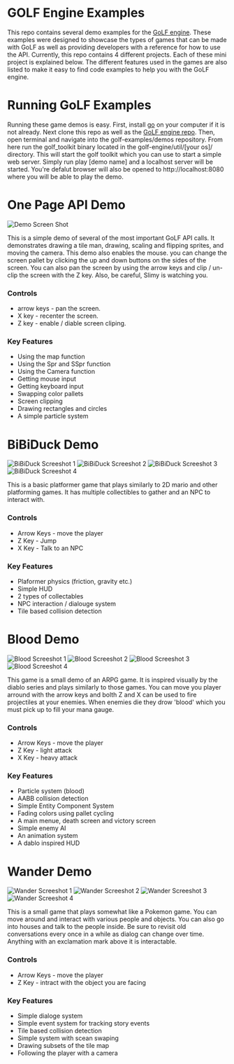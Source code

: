 
# GOLF Engine Examples

This repo contains several demo examples for the [GoLF engine](https://github.com/bjatkin/golf-engine). These examples
were designed to showcase the types of games that can be made with GoLF as well as providing developers with a reference
for how to use the API. Currently, this repo contains 4 different projects. Each of these mini project is explained below.
The different features used in the games are also listed to make it easy to find code examples to help you with the
GoLF engine.

# Running GoLF Examples

Running these game demos is easy. First, install [go](https://golang.org/) on your computer if it is not already.
Next clone this repo as well as the [GoLF engine repo](https://github.com/bjatkin/golf-engine). Then, open terminal
and navigate into the golf-examples/demos repository. From here run the golf_toolkit binary located 
in the golf-engine/util/[your os]/ directory. This will start the golf toolkit which you can use to 
start a simple web server. Simply run play [demo name] and a localhost server will be started. 
You're defalut browser will also be opened to http://localhost:8080 where you will be able to play the demo.

# One Page API Demo
![Demo Screen Shot](https://github.com/bjatkin/golf-examples/blob/master/images/APIDemo.png)

This is a simple demo of several of the most important GoLF API calls. It demonstrates drawing a tile man, drawing, scaling and flipping sprites, and moving the camera. This demo also enables the mouse. you can change
the screen pallet by clicking the up and down buttons
on the sides of the screen. You can also pan the screen
by using the arrow keys and clip / un-clip the screen
with the Z key. Also, be careful, Slimy is watching you.

### Controls
 * arrow keys - pan the screen.
 * X key - recenter the screen.
 * Z key - enable / diable screen cliping.

### Key Features
 * Using the map function
 * Using the Spr and SSpr function
 * Using the Camera function
 * Getting mouse input
 * Getting keyboard input
 * Swapping color pallets
 * Screen clipping
 * Drawing rectangles and circles
 * A simple particle system

# BiBiDuck Demo

![BiBiDuck Screeshot 1](https://github.com/bjatkin/golf-examples/blob/master/images/bibiDuck1.png)
![BiBiDuck Screeshot 2](https://github.com/bjatkin/golf-examples/blob/master/images/bibiDuck2.png)
![BiBiDuck Screeshot 3](https://github.com/bjatkin/golf-examples/blob/master/images/bibiDuck3.png)
![BiBiDuck Screeshot 4](https://github.com/bjatkin/golf-examples/blob/master/images/bibiDuck4.png)

This is a basic platformer game that plays similarly to 
2D mario and other platforming games. It has multiple
collectibles to gather and an NPC to interact with.

### Controls
 * Arrow Keys - move the player
 * Z Key - Jump
 * X Key - Talk to an NPC

### Key Features
 * Plaformer physics (friction, gravity etc.)
 * Simple HUD
 * 2 types of collectables
 * NPC interaction / dialouge system
 * Tile based collision detection

# Blood Demo

![Blood Screeshot 1](https://github.com/bjatkin/golf-examples/blob/master/images/blood1.png)
![Blood Screeshot 2](https://github.com/bjatkin/golf-examples/blob/master/images/blood2.png)
![Blood Screeshot 3](https://github.com/bjatkin/golf-examples/blob/master/images/blood3.png)
![Blood Screeshot 4](https://github.com/bjatkin/golf-examples/blob/master/images/blood4.png)

This game is a small demo of an ARPG game. It is inspired
visually by the diablo series and plays similarly to
those games. You can move you player arround with the
arrow keys and bolth Z and X can be used to fire
projectiles at your enemies. When enemies die they
drow 'blood' which you must pick up to fill your mana
gauge.

### Controls
 * Arrow Keys - move the player
 * Z Key - light attack
 * X Key - heavy attack

### Key Features
 * Particle system (blood)
 * AABB collision detection
 * Simple Entity Component System
 * Fading colors using pallet cycling
 * A main menue, death screen and victory screen
 * Simple enemy AI
 * An animation system
 * A dablo inspired HUD

# Wander Demo

![Wander Screeshot 1](https://github.com/bjatkin/golf-examples/blob/master/images/wander1.png)
![Wander Screeshot 2](https://github.com/bjatkin/golf-examples/blob/master/images/wander2.png)
![Wander Screeshot 3](https://github.com/bjatkin/golf-examples/blob/master/images/wander3.png)
![Wander Screeshot 4](https://github.com/bjatkin/golf-examples/blob/master/images/wander4.png)

This is a small game that plays somewhat like a Pokemon
game. You can move around and interact with various people and objects. You can also go into houses and 
talk to the people inside. Be sure to revisit old
conversations every once in a while as dialog can
change over time. Anything with an exclamation mark
above it is interactable.

### Controls
 * Arrow Keys - move the player
 * Z Key - intract with the object you are facing

### Key Features
 * Simple dialoge system
 * Simple event system for tracking story events
 * Tile based collision detection
 * Simple system with scean swaping
 * Drawing subsets of the tile map
 * Following the player with a camera